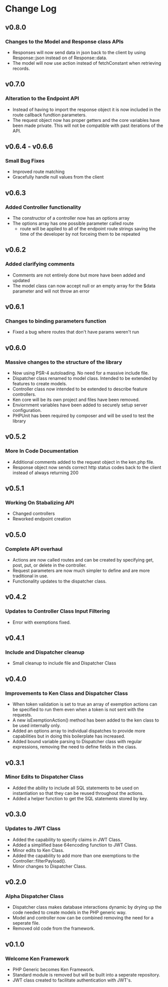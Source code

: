 # Change Log

## v0.8.0

### Changes to the Model and Response class APIs

- Responses will now send data in json back to the client by using Response::json instead on of Response::data.
- The model will now use action instead of fetchConstant when retrieving records.

## v0.7.0

### Alteration to the Endpoint API

- Instead of having to import the response object it is now included in the route callback fundtion parameters.
- The request object now has proper getters and the core variables have been made private. This will not be compatible with past iterations of the API.

## v0.6.4 - v0.6.6

### Small Bug Fixes

- Improved route matching
- Gracefully handle null values from the client

## v0.6.3

### Added Controller functionality

- The constructor of a controller now has an options array
- The options array has one possible parameter called route
  - route will be applied to all of the endpoint route strings saving the time of the developer by not forceing them to be repeated

## v0.6.2

### Added clarifying comments

- Comments are not entirely done but more have been added and updated
- The model class can now accept null or an empty array for the \$data parameter and will not throw an error

## v0.6.1

### Changes to binding parameters function

- Fixed a bug where routes that don't have params weren't run

## v0.6.0

### Massive changes to the structure of the library

- Now using PSR-4 autoloading. No need for a massive include file.
- Dispatcher class renamed to model class. Intended to be extended by features to create models.
- Controller class now intended to be extended to describe feature controllers.
- Ken core will be its own project and files have been removed.
- Enviornment variables have been added to securely setup server configuration.
- PHPUnit has been required by composer and will be used to test the library

## v0.5.2

### More In Code Documentation

- Additional comments added to the request object in the ken.php file.
- Response object now sends correct http status codes back to the client instead of always returning 200

## v0.5.1

### Working On Stabalizing API

- Changed controllers
- Reworked endpoint creation

## v0.5.0

### Complete API overhaul

- Actions are now called routes and can be created by specifying get, post, put, or delete in the controller.
- Request parameters are now much simpler to define and are more traditional in use.
- Functionality updates to the dispatcher class.

## v0.4.2

### Updates to Controller Class Input Filtering

- Error with exemptions fixed.

## v0.4.1

### Include and Dispatcher cleanup

- Small cleanup to include file and Dispatcher Class

## v0.4.0

### Improvements to Ken Class and Dispatcher Class

- When token validation is set to true an array of exemption actions can be specified to run them even when a token is not sent with the requests.
- A new isExemptionAction() method has been added to the ken class to be used internally only.
- Added an options array to individual dispatches to provide more capabilities but in doing this boilerplate has increased.
- Added bound variable parsing to Dispatcher class with regular expressions, removing the need to define fields in the class.

## v0.3.1

### Minor Edits to Dispatcher Class

- Added the ability to include all SQL statements to be used on instantiation so that they can be reused throughout the actions.
- Added a helper function to get the SQL statements stored by key.

## v0.3.0

### Updates to JWT Class

- Added the capability to specify claims in JWT Class.
- Added a simplified base 64encoding function to JWT Class.
- Minor edits to Ken Class.
- Added the capability to add more than one exemptions to the Controller::filterPayload().
- Minor changes to Dispatcher Class.

## v0.2.0

### Alpha Dispatcher Class

- Dispatcher class makes database interactions dynamic by drying up the code needed to create models in the PHP generic way.
- Model and controller now can be combined removing the need for a seperate file.
- Removed old code from the framework.

## v0.1.0

### Welcome Ken Framework

- PHP Generic becomes Ken Framework.
- Standard module is removed but will be built into a seperate repository.
- JWT class created to facilitate authentication with JWT's.
